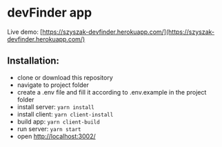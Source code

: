 # devFinder app

Live demo: [https://szyszak-devfinder.herokuapp.com/](https://szyszak-devfinder.herokuapp.com/)

## Installation:

- clone or download this repository
- navigate to project folder
- create a .env file and fill it according to .env.example in the project folder
- install server: `yarn install`
- install client: `yarn client-install`
- build app: `yarn client-build`
- run server: `yarn start`
- open [http://localhost:3002/](http://localhost:3000/)
